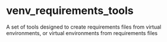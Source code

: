 # venv_requirements_tools
A set of tools designed to create requirements files from virtual environments, or virtual environments from requirements files
